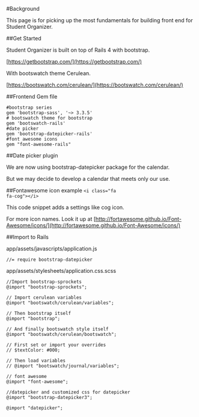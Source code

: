 #Background

This page is for picking up the most fundamentals for building front end for Student Organizer.




##Get Started

Student Organizer is built on top of Rails 4 with bootstrap.

[https://getbootstrap.com/](https://getbootstrap.com/)

With bootswatch theme Cerulean.

[https://bootswatch.com/cerulean/](https://bootswatch.com/cerulean/)




##Frontend Gem file

<pre><code>#bootstrap series
gem 'bootstrap-sass', '~> 3.3.5'
# bootswatch theme for bootstrap
gem 'bootswatch-rails'
#date picker
gem 'bootstrap-datepicker-rails'
#font awesome icons
gem "font-awesome-rails"
</code></pre>




##Date picker plugin

We are now using bootstrap-datepicker package for the calendar.

But we may decide to develop a calendar that meets only our use.




##Fontawesome icon example
<code>&lt;i class=&quot;fa fa-cog&quot;&gt;&lt;/i&gt;</code>

This code snippet adds a settings like cog icon.

For more icon names. Look it up at [http://fortawesome.github.io/Font-Awesome/icons/](http://fortawesome.github.io/Font-Awesome/icons/)

##Import to Rails

app/assets/javascripts/application.js

<pre><code>//= require bootstrap-datepicker</code></pre>

app/assets/stylesheets/application.css.scss

<pre><code>//Import bootstrap-sprockets
@import &quot;bootstrap-sprockets&quot;;

// Import cerulean variables
@import &quot;bootswatch/cerulean/variables&quot;;

// Then bootstrap itself
@import &quot;bootstrap&quot;;

// And finally bootswatch style itself
@import &quot;bootswatch/cerulean/bootswatch&quot;;

// First set or import your overrides
// $textColor: #000;

// Then load variables
// @import &quot;bootswatch/journal/variables&quot;;

// font awesome
@import &quot;font-awesome&quot;;

//datepicker and customized css for datepicker
@import &quot;bootstrap-datepicker3&quot;;

@import &quot;datepicker&quot;;</code></pre>
